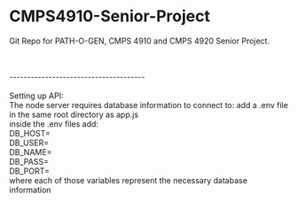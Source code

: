 # CMPS4910-Senior-Project
Git Repo for PATH-O-GEN, CMPS 4910 and CMPS 4920 Senior Project.

<br />

<br />
--------------------------------------
<br />
<br />
Setting up API:
<br />
The node server requires database information to connect to: add a .env file in the same root directory as app.js 
<br />
inside the .env files add:
<br />
  DB_HOST=
  <br />
  DB_USER=
  <br />
  DB_NAME=
  <br />
  DB_PASS=
  <br />
  DB_PORT=
  <br />
  where each of those variables represent the necessary database information
